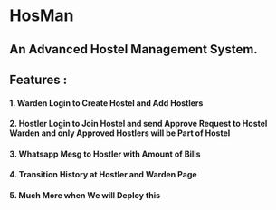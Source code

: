# HosMan
## An Advanced Hostel Management System.

## Features :
#### 1. Warden Login to Create Hostel and Add Hostlers
#### 2. Hostler Login to Join Hostel and send Approve Request to Hostel Warden and only Approved Hostlers will be Part of Hostel
#### 3. Whatsapp Mesg to Hostler with Amount of Bills
#### 4. Transition History at Hostler and Warden Page
#### 5. Much More when We will Deploy this
